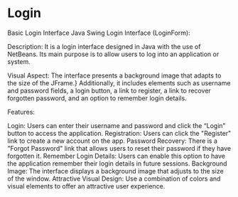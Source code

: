 # Login
Basic Login Interface Java Swing
Login Interface (LoginForm):

Description: It is a login interface designed in Java with the use of NetBeans.
Its main purpose is to allow users to log into an application or system.

Visual Aspect: The interface presents a background image that adapts to the size of the JFrame.}
Additionally, it includes elements such as username and password fields, a login button, a link to register,
a link to recover forgotten password, and an option to remember login details.

Features:

Login: Users can enter their username and password and click the “Login” button to access the application.
Registration: Users can click the "Register" link to create a new account on the app.
Password Recovery: There is a "Forgot Password" link that allows users to reset their password if they have forgotten it.
Remember Login Details: Users can enable this option to have the application remember their login details in future sessions.
Background Image: The interface displays a background image that adjusts to the size of the window.
Attractive Visual Design: Use a combination of colors and visual elements to offer an attractive user experience.
